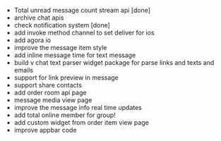 - Total unread message count stream api [done]
- archive chat apis
- check notification system [done]
- add invoke method channel to set deliver for ios
- add agora io
- improve the message item style
- add inline message time for text message
- build v chat text parser widget package for parse links and texts and emails
- support for link preview in message
- support share contacts
- add order room api page
- message media view page 
- improve the message info real time updates
- add total online member for group!
- add custom widget from order item view page
- improve appbar code


